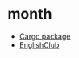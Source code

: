 # month

* [Cargo package](https://crates.io/crates/month)
* [EnglishClub](https://www.englishclub.com/vocabulary/time-months-of-year.htm)
